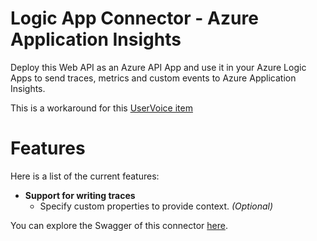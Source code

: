 # Logic App Connector - Azure Application Insights
Deploy this Web API as an Azure API App and use it in your Azure Logic Apps to send traces, metrics and custom events to Azure Application Insights.

This is a workaround for this [UserVoice item](https://feedback.azure.com/forums/287593-logic-apps/suggestions/16833526-supporting-ai-for-logic-apps)

# Features
Here is a list of the current features:

- **Support for writing traces**
	- Specify custom properties to provide context. *(Optional)*

You can explore the Swagger of this connector [here](https://application-insights-connector.azurewebsites.net/swagger/).
